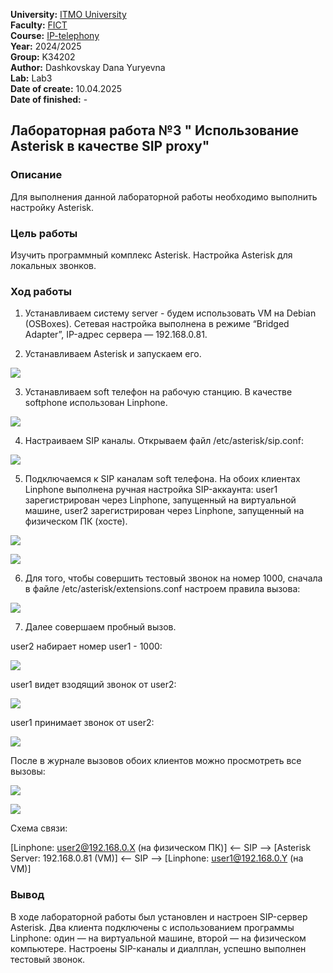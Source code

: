 **University:** [ITMO University](https://itmo.ru/ru/)  
**Faculty:** [FICT](https://fict.itmo.ru)  
**Course:** [IP-telephony](https://github.com/itmo-ict-faculty/ip-telephony)  
**Year:** 2024/2025  
**Group:** K34202  
**Author:** Dashkovskay Dana Yuryevna  
**Lab:** Lab3  
**Date of create:** 10.04.2025  
**Date of finished:** -

## Лабораторная работа №3 " Использование Asterisk в качестве SIP proxy"

### Описание

Для выполнения данной лабораторной работы необходимо выполнить настройку Asterisk.

### Цель работы

Изучить программный комплекс Asterisk. Настройка Asterisk для локальных звонков.

### Ход работы

1. Устанавливаем систему server - будем использовать VM на Debian (OSBoxes). Сетевая настройка выполнена в режиме “Bridged Adapter”, IP-адрес сервера — 192.168.0.81.

2. Устанавливаем Asterisk и запускаем его. 

![](https://github.com/DanaDaschoca/2024_2025-ip-telephony-k34202-dashkovskaya_d_u/blob/29d9d3af6c4e667fe8eac1f953cb161b3bf226ed/lab3/pic1.PNG)

3. Устанавливаем soft телефон на рабочую станцию. В качестве softphone использован Linphone.

![](https://github.com/DanaDaschoca/2024_2025-ip-telephony-k34202-dashkovskaya_d_u/blob/29d9d3af6c4e667fe8eac1f953cb161b3bf226ed/lab3/pic2.PNG)

4. Настраиваем SIP каналы. Открываем файл /etc/asterisk/sip.conf:

![](https://github.com/DanaDaschoca/2024_2025-ip-telephony-k34202-dashkovskaya_d_u/blob/29d9d3af6c4e667fe8eac1f953cb161b3bf226ed/lab3/pic3.PNG)

5. Подключаемся к SIP каналам soft телефона. На обоих клиентах Linphone выполнена ручная настройка SIP-аккаунта: user1 зарегистрирован через Linphone, запущенный на виртуальной машине, user2 зарегистрирован через Linphone, запущенный на физическом ПК (хосте).

![](https://github.com/DanaDaschoca/2024_2025-ip-telephony-k34202-dashkovskaya_d_u/blob/29d9d3af6c4e667fe8eac1f953cb161b3bf226ed/lab3/pic4.PNG)

![](https://github.com/DanaDaschoca/2024_2025-ip-telephony-k34202-dashkovskaya_d_u/blob/29d9d3af6c4e667fe8eac1f953cb161b3bf226ed/lab3/pic5.PNG)

6. Для того, чтобы совершить тестовый звонок на номер 1000, сначала в файле /etc/asterisk/extensions.conf настроем правила вызова:

![](https://github.com/DanaDaschoca/2024_2025-ip-telephony-k34202-dashkovskaya_d_u/blob/29d9d3af6c4e667fe8eac1f953cb161b3bf226ed/lab3/pic6.PNG)

7. Далее совершаем пробный вызов.

user2 набирает номер user1 - 1000:

![](https://github.com/DanaDaschoca/2024_2025-ip-telephony-k34202-dashkovskaya_d_u/blob/29d9d3af6c4e667fe8eac1f953cb161b3bf226ed/lab3/pic7.PNG)

user1 видет взодящий звонок от user2:

![](https://github.com/DanaDaschoca/2024_2025-ip-telephony-k34202-dashkovskaya_d_u/blob/29d9d3af6c4e667fe8eac1f953cb161b3bf226ed/lab3/pic8.PNG)

user1 принимает звонок от user2:

![](https://github.com/DanaDaschoca/2024_2025-ip-telephony-k34202-dashkovskaya_d_u/blob/29d9d3af6c4e667fe8eac1f953cb161b3bf226ed/lab3/pic9.PNG)

После в журнале вызовов обоих клиентов можно просмотреть все вызовы:

![](https://github.com/DanaDaschoca/2024_2025-ip-telephony-k34202-dashkovskaya_d_u/blob/b49e2213156bec1db15a3a7ad2c6653629548048/lab3/pic10.PNG)

![](https://github.com/DanaDaschoca/2024_2025-ip-telephony-k34202-dashkovskaya_d_u/blob/b49e2213156bec1db15a3a7ad2c6653629548048/lab3/pic11.PNG)

Схема связи:

[Linphone: user2@192.168.0.X (на физическом ПК)] <-- SIP --> [Asterisk Server: 192.168.0.81 (VM)] <-- SIP --> [Linphone: user1@192.168.0.Y (на VM)]

### Вывод

В ходе лабораторной работы был установлен и настроен SIP-сервер Asterisk. Два клиента подключены с использованием программы Linphone: один — на виртуальной машине, второй — на физическом компьютере. Настроены SIP-каналы и диалплан, успешно выполнен тестовый звонок. 
